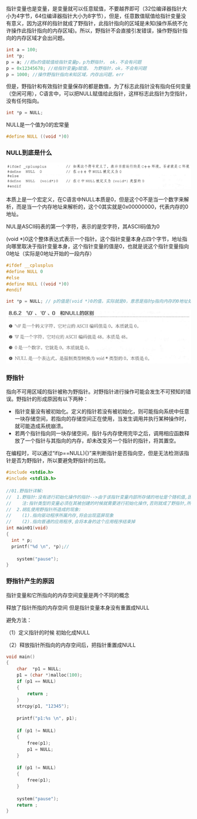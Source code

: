 指针变量也是变量，是变量就可以任意赋值，不要越界即可（32位编译器指针大小为4字节，64位编译器指针大小为8字节），但是，任意数值赋值给指针变量没有意义，因为这样的指针就成了野指针，此指针指向的区域是未知(操作系统不允许操作此指针指向的内存区域)。所以，野指针不会直接引发错误，操作野指针指向的内存区域才会出问题。

```c
int a = 100;
int *p;
p = a; //把a的值赋值给指针变量p，p为野指针， ok，不会有问题
p = 0x12345678; //给指针变量p赋值， 为野指针，ok，不会有问题
p = 1000; //操作野指针指向未知区域，内存出问题，err
```

但是，野指针和有效指针变量保存的都是数值，为了标志此指针没有指向任何变量（空闲可用），C语言中，可以把NULL赋值给此指针，这样标志此指针为空指针，没有任何指向。

```c
int *p = NULL;
```

NULL是一个值为0的宏常量

```c
#define NULL ((void *)0)
```

### NULL到底是什么

![1500217329455](images/1500217329455.png)

本质上是一个宏定义，在C语言中NULL本质是0，但是这个0不是当一个数字来解析，而是当一个内存地址来解析的，这个0其实就是0x00000000，代表内存的0地址。

NUL是ASCII码表的第一个字符，表示的是空字符，其ASCII码值为0

(void *)0这个整体表达式表示一个指针。这个指针变量本身占四个字节，地址指向哪里取决于指针变量本身，这个指针变量的值是0，也就是说这个指针变量指向0地址（实际是0地址开始的一段内存）

```c
#ifdef __cplusplus
#define NULL 0
#else
#define NULL ((void *)0)
#endif
```

```c
int *p = NULL; // p的值是(void *)0的值，实际就是0，意思是指针p指向内存的0地址处
```

![1499701976789](images/1499701976789.png)

### 野指针

指向不可用区域的指针被称为野指针。对野指针进行操作可能会发生不可预知的错误。野指针的形成原因有以下两种：

- 指针变量没有被初始化。定义的指针若没有被初始化，则可能指向系统中任意一块存储空间，若指向的存储空间正在使用，当发生调用并执行某种操作时，就可能造成系统崩溃。
- 若两个指针指向同一块存储空间，指针与内存使用完毕之后，调用相应函数释放了一个指针与其指向的内存，却未改变另一个指针的指针，将其置空。

在编程时，可以通过“if(p==NULL){}”来判断指针是否指向空，但是无法检测该指针是否为野指针，所以要避免野指针的出现。

```c
#include <stdio.h>
#include <stdlib.h>

//01.野指针详解:
//  1.野指针:没有进行初始化操作的指针-->由于该指针变量内部所存储的地址是个随机值,因此是野地址(类型含义:指针)
//    注:指针类型的变量必须在其被创建的时候就需要进行初始化操作,否则就成了野指针,所谓野指针就是乱指向的指针,形成的就是一个随机垃圾地址
//  2.胡乱使用野指针所造成的现象:
//    (1).指向驱动程序所属内存,将会出现蓝屏现象
//    (2).指向普通的应用程序,会将本身的这个应用程序结束掉
int main01(void)
{
  int * p;
  printf("%d \n", *p);//

    system("pause");
}
```

### 野指针产生的原因

指针变量和它所指向的内存空间变量是两个不同的概念

释放了指针所指的内存空间  但是指针变量本身没有重置成NULL

避免方法： 

（1）定义指针的时候 初始化成NULL

（2）释放指针所指向的内存空间后，把指针重置成NULL

```c
void main()
{
	char  *p1 = NULL;
	p1 = (char *)malloc(100);
	if (p1 == NULL)
	{
		return ;
	}
	strcpy(p1, "12345");

	printf("p1:%s \n", p1);

	if (p1 != NULL)
	{
		free(p1);
		p1 = NULL;
	}

	if (p1 != NULL)
	{
		free(p1);
	}

	system("pause");
	return ;
}
```